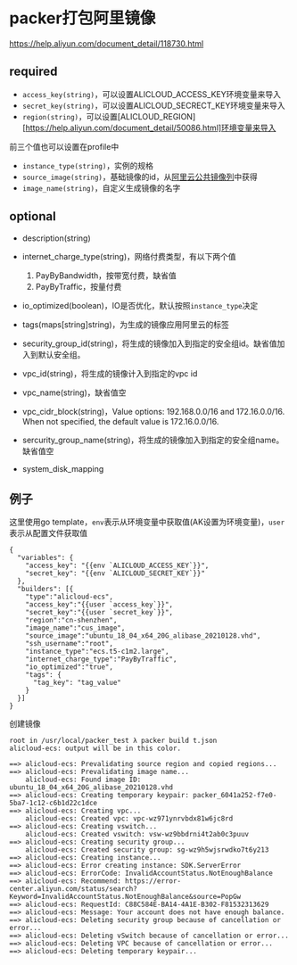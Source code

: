 # packer打包阿里镜像

https://help.aliyun.com/document_detail/118730.html

## required

- `access_key(string)`，可以设置ALICLOUD_ACCESS_KEY环境变量来导入
- `secret_key(string)`，可以设置ALICLOUD_SECRECT_KEY环境变量来导入
- `region(string)`，可以设置[ALICLOUD_REGION][https://help.aliyun.com/document_detail/50086.html]环境变量来导入

前三个值也可以设置在profile中

- `instance_type(string)`，实例的规格
- `source_image(string)`，基础镜像的id，从[阿里云公共镜像列](https://help.aliyun.com/document_detail/100410.html?spm=a2c4g.11186623.6.768.5ad36e815TQN2m)中获得
- `image_name(string)`，自定义生成镜像的名字

## optional

- description(string)

- internet_charge_type(string)，网络付费类型，有以下两个值
  1. PayByBandwidth，按带宽付费，缺省值
  2. PayByTraffic，按量付费
- io_optimized(boolean)，IO是否优化，默认按照`instance_type`决定
- tags(maps[string]string)，为生成的镜像应用阿里云的标签
- security_group_id(string)，将生成的镜像加入到指定的安全组id。缺省值加入到默认安全组。
- vpc_id(string)，将生成的镜像计入到指定的vpc id
- vpc_name(string)，缺省值空
- vpc_cidr_block(string)，Value options: 192.168.0.0/16 and 172.16.0.0/16. When not specified, the default value is 172.16.0.0/16.
- sercurity_group_name(string)，将生成的镜像加入到指定的安全组name。缺省值空
- system_disk_mapping

## 例子

这里使用go template，`env`表示从环境变量中获取值(AK设置为环境变量)，`user`表示从配置文件获取值

```
{
  "variables": {
    "access_key": "{{env `ALICLOUD_ACCESS_KEY`}}",
    "secret_key": "{{env `ALICLOUD_SECRET_KEY`}}"
  },
  "builders": [{
    "type":"alicloud-ecs",
    "access_key":"{{user `access_key`}}",
    "secret_key":"{{user `secret_key`}}",
    "region":"cn-shenzhen",
    "image_name":"cus_image",
    "source_image":"ubuntu_18_04_x64_20G_alibase_20210128.vhd",
    "ssh_username":"root",
    "instance_type":"ecs.t5-c1m2.large",
    "internet_charge_type":"PayByTraffic",
    "io_optimized":"true",
    "tags": {
      "tag_key": "tag_value"
    }
  }]
}
```

创建镜像

```
root in /usr/local/packer_test λ packer build t.json
alicloud-ecs: output will be in this color.

==> alicloud-ecs: Prevalidating source region and copied regions...
==> alicloud-ecs: Prevalidating image name...
    alicloud-ecs: Found image ID: ubuntu_18_04_x64_20G_alibase_20210128.vhd
==> alicloud-ecs: Creating temporary keypair: packer_6041a252-f7e0-5ba7-1c12-c6b1d22c1dce
==> alicloud-ecs: Creating vpc...
    alicloud-ecs: Created vpc: vpc-wz971ynrvbdx81w6jc8rd
==> alicloud-ecs: Creating vswitch...
    alicloud-ecs: Created vswitch: vsw-wz9bbdrni4t2ab0c3puuv
==> alicloud-ecs: Creating security group...
    alicloud-ecs: Created security group: sg-wz9h5wjsrwdko7t6y213
==> alicloud-ecs: Creating instance...
==> alicloud-ecs: Error creating instance: SDK.ServerError
==> alicloud-ecs: ErrorCode: InvalidAccountStatus.NotEnoughBalance
==> alicloud-ecs: Recommend: https://error-center.aliyun.com/status/search?Keyword=InvalidAccountStatus.NotEnoughBalance&source=PopGw
==> alicloud-ecs: RequestId: C88C584E-BA14-4A1E-B302-F81532313629
==> alicloud-ecs: Message: Your account does not have enough balance.
==> alicloud-ecs: Deleting security group because of cancellation or error...
==> alicloud-ecs: Deleting vSwitch because of cancellation or error...
==> alicloud-ecs: Deleting VPC because of cancellation or error...
==> alicloud-ecs: Deleting temporary keypair...
```

